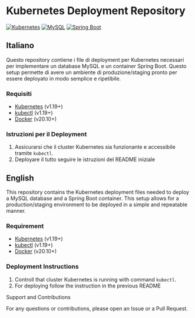 # Kubernetes Deployment Repository

[![Kubernetes](https://img.shields.io/badge/Kubernetes-Deployment-blue?logo=kubernetes)](https://kubernetes.io/)
[![MySQL](https://img.shields.io/badge/MySQL-Database-orange?logo=mysql)](https://www.mysql.com/)
[![Spring Boot](https://img.shields.io/badge/Spring_Boot-Container-green?logo=spring)](https://spring.io/projects/spring-boot)

## Italiano

Questo repository contiene i file di deployment per Kubernetes necessari per implementare un database MySQL e un container Spring Boot. Questo setup permette di avere un ambiente di produzione/staging pronto per essere deployato in modo semplice e ripetibile.

### Requisiti

- [Kubernetes](https://kubernetes.io/) (v1.19+)
- [kubectl](https://kubernetes.io/docs/tasks/tools/install-kubectl/) (v1.19+)
- [Docker](https://www.docker.com/) (v20.10+)

### Istruzioni per il Deployment

1. Assicurarsi che il cluster Kubernetes sia funzionante e accessibile tramite `kubectl`.
2. Deployare il tutto seguire le istruzioni del README iniziale

## English

This repository contains the Kubernetes deployment files needed to deploy a MySQL database and a Spring Boot container. This setup allows for a production/staging environment to be deployed in a simple and repeatable manner.


### Requirement

- [Kubernetes](https://kubernetes.io/) (v1.19+)
- [kubectl](https://kubernetes.io/docs/tasks/tools/install-kubectl/) (v1.19+)
- [Docker](https://www.docker.com/) (v20.10+)

### Deployment Instructions

1. Controll that cluster Kubernetes is running with command `kubectl`.
2. For deploying follow the instruction in the previous README


Support and Contributions

For any questions or contributions, please open an Issue or a Pull Request.
